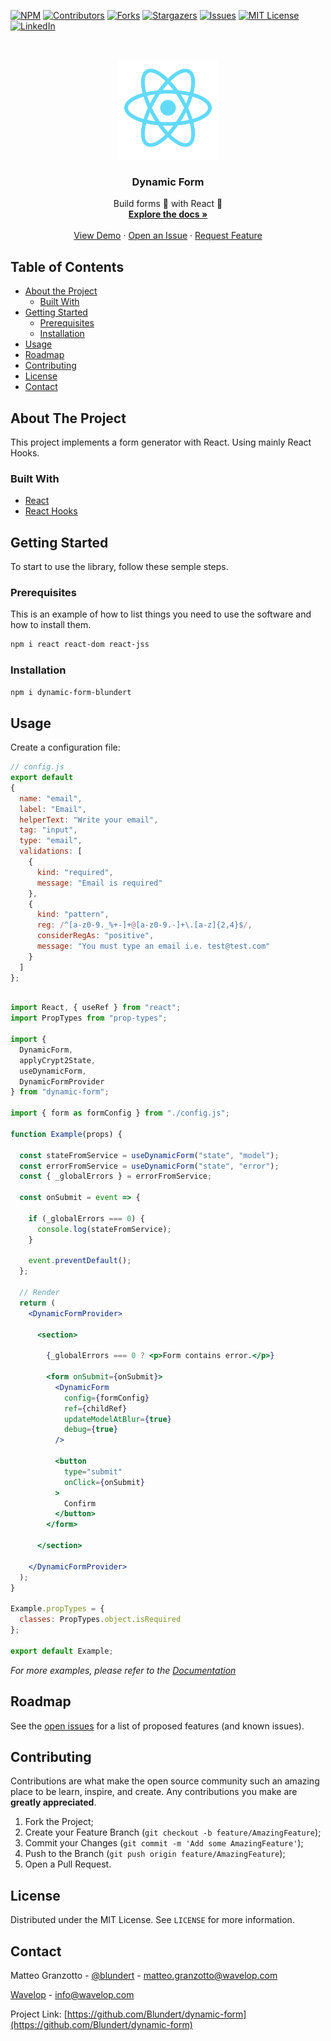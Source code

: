 <!-- PROJECT SHIELDS -->
<!--
*** I'm using markdown "reference style" links for readability.
*** Reference links are enclosed in brackets [ ] instead of parentheses ( ).
*** See the bottom of this document for the declaration of the reference variables
*** for contributors-url, forks-url, etc. This is an optional, concise syntax you may use.
*** https://www.markdownguide.org/basic-syntax/#reference-style-links
-->
[![NPM][node-package-shield]][node-package-url]
[![Contributors][contributors-shield]][contributors-url]
[![Forks][forks-shield]][forks-url]
[![Stargazers][stars-shield]][stars-url]
[![Issues][issues-shield]][issues-url]
[![MIT License][license-shield]][license-url]
[![LinkedIn][linkedin-shield]][linkedin-url]

<!-- PROJECT LOGO -->
<br />
<p align="center">
  <a href="https://github.com/Blundert/dynamic-form">
    <img src="images/logo.png" alt="Logo" width="160" height="160">
  </a>

  <h3 align="center">Dynamic Form</h3>

  <p align="center">
    Build forms 📄 with React 🚀
    <br />
    <a href="https://dynamic-form-blundert.firebaseapp.com/"><strong>Explore the docs »</strong></a>
    <br />
    <br />
    <a href="https://dynamic-form-blundert-example.firebaseapp.com/">View Demo</a>
    ·
    <a href="https://github.com/Blundert/dynamic-form/issues">Open an Issue</a>
    ·
    <a href="https://github.com/Blundert/dynamic-form/issues">Request Feature</a>
  </p>
</p>



<!-- TABLE OF CONTENTS -->
## Table of Contents

* [About the Project](#about-the-project)
  * [Built With](#built-with)
* [Getting Started](#getting-started)
  * [Prerequisites](#prerequisites)
  * [Installation](#installation)
* [Usage](#usage)
* [Roadmap](#roadmap)
* [Contributing](#contributing)
* [License](#license)
* [Contact](#contact)


<!-- ABOUT THE PROJECT -->
## About The Project

This project implements a form generator with React. Using mainly React Hooks. 

### Built With

* [React](https://reactjs.org/)
* [React Hooks](https://reactjs.org/docs/hooks-intro.html)


<!-- GETTING STARTED -->
## Getting Started

To start to use the library, follow these semple steps. 

### Prerequisites

This is an example of how to list things you need to use the software and how to install them.

```bash
npm i react react-dom react-jss
```

### Installation
 
```bash
npm i dynamic-form-blundert
```


<!-- USAGE EXAMPLES -->
## Usage

Create a configuration file: 

```js
// config.js
export default     
{
  name: "email",
  label: "Email",
  helperText: "Write your email",
  tag: "input",
  type: "email",
  validations: [
    {
      kind: "required",
      message: "Email is required"
    },
    {
      kind: "pattern",
      reg: /^[a-z0-9._%+-]+@[a-z0-9.-]+\.[a-z]{2,4}$/,
      considerRegAs: "positive",
      message: "You must type an email i.e. test@test.com"
    }
  ]
};
```

```jsx

import React, { useRef } from "react";
import PropTypes from "prop-types";

import {
  DynamicForm,
  applyCrypt2State,
  useDynamicForm,
  DynamicFormProvider
} from "dynamic-form";

import { form as formConfig } from "./config.js";

function Example(props) {

  const stateFromService = useDynamicForm("state", "model");
  const errorFromService = useDynamicForm("state", "error");
  const { _globalErrors } = errorFromService;

  const onSubmit = event => {

    if (_globalErrors === 0) {
      console.log(stateFromService);
    }

    event.preventDefault();
  };

  // Render
  return (
    <DynamicFormProvider>

      <section>

        {_globalErrors === 0 ? <p>Form contains error.</p>}

        <form onSubmit={onSubmit}>
          <DynamicForm
            config={formConfig}
            ref={childRef}
            updateModelAtBlur={true}
            debug={true}
          />

          <button
            type="submit"
            onClick={onSubmit}
          >
            Confirm
          </button>
        </form>

      </section>

    </DynamicFormProvider>
  );
}

Example.propTypes = {
  classes: PropTypes.object.isRequired
};

export default Example;
```

_For more examples, please refer to the [Documentation](https://dynamic-form-blundert.firebaseapp.com/)_

<!-- ROADMAP -->
## Roadmap

See the [open issues](https://github.com/Blundert/dynamic-form/issues) for a list of proposed features (and known issues).

<!-- CONTRIBUTING -->
## Contributing

Contributions are what make the open source community such an amazing place to be learn, inspire, and create. Any contributions you make are **greatly appreciated**.

1. Fork the Project;
1. Create your Feature Branch (`git checkout -b feature/AmazingFeature`);
1. Commit your Changes (`git commit -m 'Add some AmazingFeature'`);
1. Push to the Branch (`git push origin feature/AmazingFeature`);
1. Open a Pull Request.

<!-- LICENSE -->
## License

Distributed under the MIT License. See `LICENSE` for more information.

<!-- CONTACT -->
## Contact

Matteo Granzotto - [@blundert](https://twitter.com/blundert) - [matteo.granzotto@wavelop.com](mailto:matteo.granzotto@wavelop.com)

[Wavelop](wavelop.com) - [info@wavelop.com](mailto:info@wavelop.com)

Project Link: [https://github.com/Blundert/dynamic-form](https://github.com/Blundert/dynamic-form)

<!-- MARKDOWN LINKS & IMAGES -->
<!-- https://www.markdownguide.org/basic-syntax/#reference-style-links -->
[node-package-shield]: https://img.shields.io/npm/v/dynamic-form-blundert.svg
[node-package-url]: https://www.npmjs.com/package/dynamic-form-blundert
[contributors-shield]: https://img.shields.io/github/contributors/Blundert/dynamic-form.svg?style=flat-square
[contributors-url]: https://github.com/Blundert/dynamic-form/graphs/contributors
[forks-shield]: https://img.shields.io/github/forks/Blundert/dynamic-form.svg?style=flat-square
[forks-url]: https://github.com/Blundert/dynamic-form/network/members
[stars-shield]: https://img.shields.io/github/stars/Blundert/dynamic-form.svg?style=flat-square
[stars-url]: https://github.com/Blundert/dynamic-form/stargazers
[issues-shield]: https://img.shields.io/github/issues/Blundert/dynamic-form.svg?style=flat-square
[issues-url]: https://github.com/Blundert/dynamic-form/issues
[license-shield]: https://img.shields.io/github/license/Blundert/dynamic-form.svg?style=flat-square
[license-url]: https://github.com/Blundert/dynamic-form/blob/master/LICENSE
[linkedin-shield]: https://img.shields.io/badge/-LinkedIn-black.svg?style=flat-square&logo=linkedin&colorB=555
[linkedin-url]: https://www.linkedin.com/in/matteogranzotto/